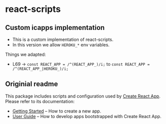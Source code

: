# react-scripts

## Custom icapps implementation
* This is a custom implementation of react-scripts. 
* In this version we allow `HEROKU_*` env variables.

Things we adapted: 
- L69 -> `const REACT_APP = /^(REACT_APP_)/i;` to `const REACT_APP = /^(REACT_APP_|HEROKU_)/i;`

## Originial readme

This package includes scripts and configuration used by [Create React App](https://github.com/facebook/create-react-app).<br>
Please refer to its documentation:

- [Getting Started](https://facebook.github.io/create-react-app/docs/getting-started) – How to create a new app.
- [User Guide](https://facebook.github.io/create-react-app/) – How to develop apps bootstrapped with Create React App.
